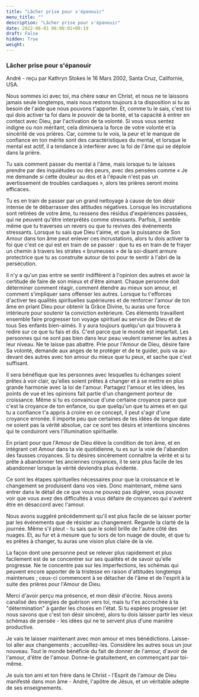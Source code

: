 ```yaml
---
title: "Lâcher prise pour s'épanouir"
menu_title: ""
description: "Lâcher prise pour s'épanouir"
date: 2022-06-01 06:00:01+00:19
draft: False
hidden: True
weight:
---
```

### Lâcher prise pour s'épanouir

André - reçu par Kathryn Stokes le 16 Mars 2002, Santa Cruz, Californie, USA.

Nous sommes ici avec toi, ma chère sœur en Christ, et nous ne te laissons jamais seule longtemps, mais nous restons toujours à ta disposition si tu as besoin de l'aide que nous pouvons t'apporter. Et, comme tu le sais, c'est toi qui dois activer ta foi dans le pouvoir de ta bonté, et ta capacité à entrer en contact avec Dieu, par l'activation de ta volonté. Si vous vous sentez indigne ou non méritant, cela diminuera la force de votre volonté et la sincérité de vos prières. Car, comme tu le vois, la peur et le manque de confiance en ton mérite sont des caractéristiques du mental, et lorsque le mental est actif, il a tendance à interférer avec la foi de l'âme qui se déploie dans la prière.

Tu sais comment passer du mental à l'âme, mais lorsque tu te laisses prendre par des inquiétudes ou des peurs, avec des pensées comme « Je me demande si cette douleur au dos et à l'épaule n'est pas un avertissement de troubles cardiaques », alors tes prières seront moins efficaces.

Tu es en train de passer par un grand nettoyage à cause de ton désir intense de te débarrasser des attitudes négatives. Lorsque les incrustations sont retirées de votre âme, tu ressens des résidus d'expériences passées, qui ne peuvent qu'être interprétés comme stressants. Parfois, il semble même que tu traverses un revers ou que tu revives des événements stressants. Lorsque tu sais que Dieu t'aime, et que la puissance de Son Amour dans ton âme peut enlever ces incrustations, alors tu dois activer ta foi que c'est ce qui est en train de se passer : que tu es en train de te frayer un chemin à travers les strates « brumeuses » de la soi-disant armure protectrice que tu as construite autour de toi pour te sentir à l'abri de la persécution.

Il n'y a qu'un pas entre se sentir indifférent à l'opinion des autres et avoir la certitude de faire de son mieux et d'être aimant. Chaque personne doit déterminer comment réagir, comment étendre au mieux son amour, et comment s'impliquer sans offenser les autres. Lorsque tu t'efforces d'activer tes qualités spirituelles supérieures et de renforcer l'amour de ton âme en priant Dieu pour obtenir la Grâce Divine, tu auras une force intérieure pour soutenir ta conviction extérieure. Ces éléments travaillent ensemble faire progresser ton voyage spirituel au service de Dieu et de tous Ses enfants bien-aimés. Il y aura toujours quelqu'un qui trouvera à redire sur ce que tu fais et dis. C'est parce que le monde est imparfait. Les personnes qui ne sont pas bien dans leur peau veulent ramener les autres à leur niveau. Ne te laisse pas abattre. Prie pour l'Amour de Dieu, désire faire Sa volonté, demande aux anges de te protéger et de te guider, puis va au-devant des autres avec ton amour du mieux que tu peux, et sache que c'est suffisant.

Il sera bénéfique que les personnes avec lesquelles tu échanges soient prêtes à voir clair, qu'elles soient prêtes à changer et à se mettre en plus grande harmonie avec la loi de l'amour. Partagez l'amour et les idées, les points de vue et les opinions fait partie d'un changement porteur de croissance. Même si tu es convaincue d'une certaine croyance parce que c'est la croyance de ton enfance, ou que quelqu'un que tu aimes et en qui tu a confiance t'a appris à croire en ce concept, il peut s'agir d'une croyance erronée. Il importe peu que certaines de tes idées de longue date ne soient pas la vérité absolue, car ce sont tes désirs et intentions sincères qui te conduiront vers l'illumination spirituelle.

En priant pour que l'Amour de Dieu élève la condition de ton âme, et en intégrant cet Amour dans ta vie quotidienne, tu es sur la voie de l'abandon des fausses croyances. Si tu désires sincèrement connaître la vérité et si tu prête à abandonner tes anciennes croyances, il te sera plus facile de les abandonner lorsque la vérité deviendra plus évidente.

Ce sont les étapes spirituelles nécessaires pour que la croissance et le changement se produisent dans vos vies. Donc maintenant, même sans entrer dans le détail de ce que vous ne pouvez pas digérer, vous pouvez voir que vous avez des difficultés à vous défaire de croyances qui s'avèrent être en désaccord avec l'amour.

Nous avons suggéré précédemment qu'il est plus facile de se laisser porter par les événements que de résister au changement. Regarde la clarté de la journée. Même s'il pleut - tu sais que le soleil brille de l'autre côté des nuages. Et, au fur et à mesure que tu sors de ton nuage de doute, et que tu es prêtes à changer, tu auras une vision plus claire de la vie.

La façon dont une personne peut se relever plus rapidement et plus facilement est de se concentrer sur ses qualités et de savoir qu'elle progresse. Ne te concentre pas sur les imperfections, les schémas qui peuvent encore apporter de la tristesse en raison d'attitudes longtemps maintenues ; ceux-ci commencent à se détacher de l'âme et de l'esprit à la suite des prières pour l'Amour de Dieu.

Merci d'avoir perçu ma présence, et mon désir d'écrire. Nous avons canalisé des énergies de guérison vers toi, mais tu t'es accrochée à ta "détermination" à garder les choses en l'état. Si tu espères progresser (et nous savons que c'est ton désir sincère), alors tu dois laisser partir les vieux schémas de pensée - les idées qui ne te servent plus d'une manière productive.

Je vais te laisser maintenant avec mon amour et mes bénédictions. Laisse-toi aller aux changements ; accueillez-les. Considère les autres sous un jour nouveau. Tout le monde bénéficie du fait de donner de l'amour, d'avoir de l'amour, d'être de l'amour. Donne-le gratuitement, en commençant par toi-même.

Je suis ton ami et ton frère dans le Christ - l'Esprit de l'amour de Dieu manifesté dans mon âme - André, l'apôtre de Jésus, et un véritable adepte de ses enseignements.
